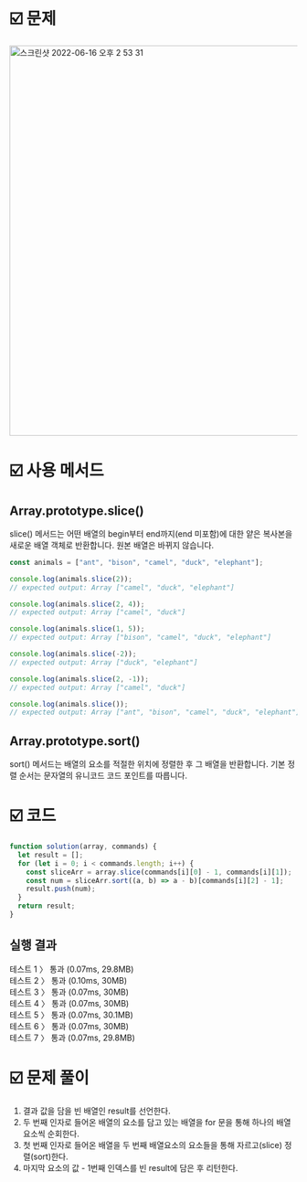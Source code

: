 # ☑️ 문제

<img width="683" alt="스크린샷 2022-06-16 오후 2 53 31" src="https://user-images.githubusercontent.com/71131248/174001351-d1e6ebbc-2d1a-44b6-8311-d8a739b31b8b.png">

# ☑️ 사용 메서드

## Array.prototype.slice() <br/>

slice() 메서드는 어떤 배열의 begin부터 end까지(end 미포함)에 대한 얕은 복사본을 새로운 배열 객체로 반환합니다. 원본 배열은 바뀌지 않습니다.

```javascript
const animals = ["ant", "bison", "camel", "duck", "elephant"];

console.log(animals.slice(2));
// expected output: Array ["camel", "duck", "elephant"]

console.log(animals.slice(2, 4));
// expected output: Array ["camel", "duck"]

console.log(animals.slice(1, 5));
// expected output: Array ["bison", "camel", "duck", "elephant"]

console.log(animals.slice(-2));
// expected output: Array ["duck", "elephant"]

console.log(animals.slice(2, -1));
// expected output: Array ["camel", "duck"]

console.log(animals.slice());
// expected output: Array ["ant", "bison", "camel", "duck", "elephant"]
```

## Array.prototype.sort()

sort() 메서드는 배열의 요소를 적절한 위치에 정렬한 후 그 배열을 반환합니다. 기본 정렬 순서는 문자열의 유니코드 코드 포인트를 따릅니다.

# ☑️ 코드

```javascript
function solution(array, commands) {
  let result = [];
  for (let i = 0; i < commands.length; i++) {
    const sliceArr = array.slice(commands[i][0] - 1, commands[i][1]);
    const num = sliceArr.sort((a, b) => a - b)[commands[i][2] - 1];
    result.push(num);
  }
  return result;
}
```

## 실행 결과

테스트 1 〉 통과 (0.07ms, 29.8MB)<br />
테스트 2 〉 통과 (0.10ms, 30MB)<br />
테스트 3 〉 통과 (0.07ms, 30MB)<br />
테스트 4 〉 통과 (0.07ms, 30MB)<br />
테스트 5 〉 통과 (0.07ms, 30.1MB)<br />
테스트 6 〉 통과 (0.07ms, 30MB)<br />
테스트 7 〉 통과 (0.07ms, 29.8MB)

# ☑️ 문제 풀이

1. 결과 값을 담을 빈 배열인 result를 선언한다.
2. 두 번째 인자로 들어온 배열의 요소를 담고 있는 배열을 for 문을 통해 하나의 배열 요소씩 순회한다.
3. 첫 번째 인자로 들어온 배열을 두 번째 배열요소의 요소들을 통해 자르고(slice) 정렬(sort)한다.
4. 마지막 요소의 값 - 1번째 인덱스를 빈 result에 담은 후 리턴한다.
